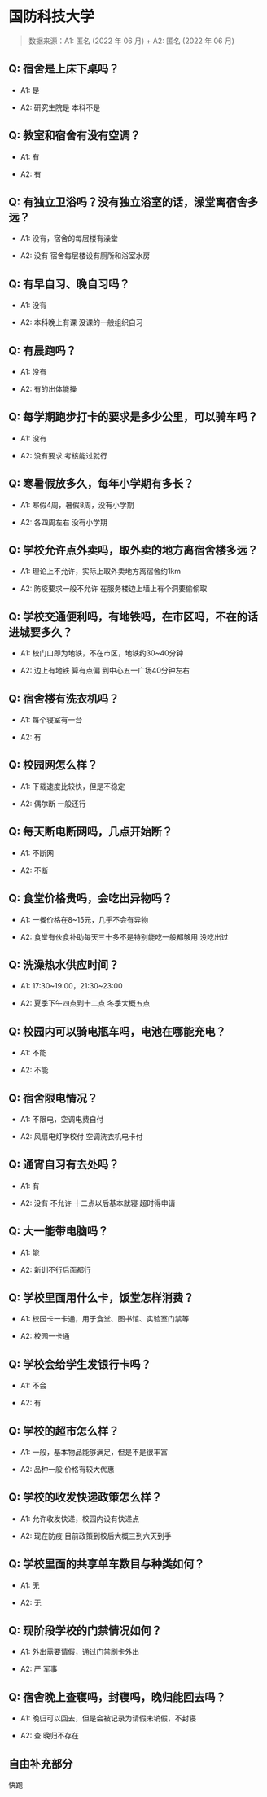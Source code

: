 # 国防科技大学

> 数据来源：A1: 匿名 (2022 年 06 月) + A2: 匿名 (2022 年 06 月)

## Q: 宿舍是上床下桌吗？

- A1: 是

- A2: 研究生院是 本科不是

## Q: 教室和宿舍有没有空调？

- A1: 有

- A2: 有

## Q: 有独立卫浴吗？没有独立浴室的话，澡堂离宿舍多远？

- A1: 没有，宿舍的每层楼有澡堂

- A2: 没有 宿舍每层楼设有厕所和浴室水房

## Q: 有早自习、晚自习吗？

- A1: 没有

- A2: 本科晚上有课 没课的一般组织自习

## Q: 有晨跑吗？

- A1: 没有

- A2: 有的出体能操

## Q: 每学期跑步打卡的要求是多少公里，可以骑车吗？

- A1: 没有

- A2: 没有要求 考核能过就行

## Q: 寒暑假放多久，每年小学期有多长？

- A1: 寒假4周，暑假8周，没有小学期

- A2: 各四周左右 没有小学期

## Q: 学校允许点外卖吗，取外卖的地方离宿舍楼多远？

- A1: 理论上不允许，实际上取外卖地方离宿舍约1km

- A2: 防疫要求一般不允许 在服务楼边上墙上有个洞要偷偷取

## Q: 学校交通便利吗，有地铁吗，在市区吗，不在的话进城要多久？

- A1: 校门口即为地铁，不在市区，地铁约30\~40分钟

- A2: 边上有地铁 算有点偏 到中心五一广场40分钟左右

## Q: 宿舍楼有洗衣机吗？

- A1: 每个寝室有一台

- A2: 有

## Q: 校园网怎么样？

- A1: 下载速度比较快，但是不稳定

- A2: 偶尔断 一般还行

## Q: 每天断电断网吗，几点开始断？

- A1: 不断网

- A2: 不断

## Q: 食堂价格贵吗，会吃出异物吗？

- A1: 一餐价格在8\~15元，几乎不会有异物

- A2: 食堂有伙食补助每天三十多不是特别能吃一般都够用 没吃出过

## Q: 洗澡热水供应时间？

- A1: 17:30\~19:00，21:30\~23:00

- A2: 夏季下午四点到十二点 冬季大概五点

## Q: 校园内可以骑电瓶车吗，电池在哪能充电？

- A1: 不能

- A2: 不能

## Q: 宿舍限电情况？

- A1: 不限电，空调电费自付

- A2: 风扇电灯学校付 空调洗衣机电卡付

## Q: 通宵自习有去处吗？

- A1: 有

- A2: 没有 不允许 十二点以后基本就寝 超时得申请

## Q: 大一能带电脑吗？

- A1: 能

- A2: 新训不行后面都行

## Q: 学校里面用什么卡，饭堂怎样消费？

- A1: 校园卡一卡通，用于食堂、图书馆、实验室门禁等

- A2: 校园一卡通

## Q: 学校会给学生发银行卡吗？

- A1: 不会

- A2: 有

## Q: 学校的超市怎么样？

- A1: 一般，基本物品能够满足，但是不是很丰富

- A2: 品种一般 价格有较大优惠

## Q: 学校的收发快递政策怎么样？

- A1: 允许收发快递，校园内设有快递点

- A2: 现在防疫 目前政策到校后大概三到六天到手

## Q: 学校里面的共享单车数目与种类如何？

- A1: 无

- A2: 无

## Q: 现阶段学校的门禁情况如何？

- A1: 外出需要请假，通过门禁刷卡外出

- A2: 严 军事

## Q: 宿舍晚上查寝吗，封寝吗，晚归能回去吗？

- A1: 晚归可以回去，但是会被记录为请假未销假，不封寝

- A2: 查 晚归不存在

## 自由补充部分

快跑
